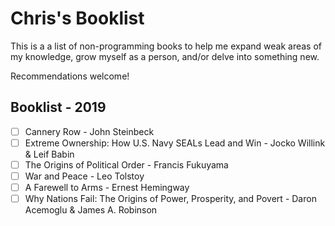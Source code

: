 # Chris's Booklist

This is a a list of non-programming books to help me expand weak areas of my knowledge, grow myself as a person, and/or delve into something new.

Recommendations welcome!

## Booklist - 2019

- [ ] Cannery Row - John Steinbeck
- [ ] Extreme Ownership: How U.S. Navy SEALs Lead and Win - Jocko Willink & Leif Babin
- [ ] The Origins of Political Order - Francis Fukuyama
- [ ] War and Peace - Leo Tolstoy
- [ ] A Farewell to Arms - Ernest Hemingway
- [ ] Why Nations Fail: The Origins of Power, Prosperity, and Povert - Daron Acemoglu & James A. Robinson
